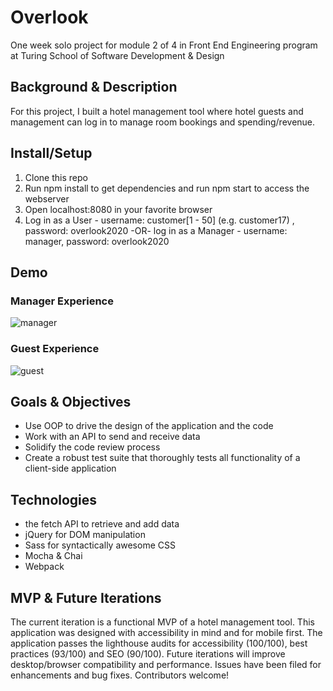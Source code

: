 # Overlook
One week solo project for module 2 of 4 in Front End Engineering program at Turing School of Software Development & Design

## Background & Description
For this project, I built a hotel management tool where hotel guests and management can log in to manage room bookings and spending/revenue.

## Install/Setup
1. Clone this repo
2. Run npm install to get dependencies and run npm start to access the webserver
4. Open localhost:8080 in your favorite browser
5. Log in as a User - username: customer[1 - 50] (e.g. customer17) , password: overlook2020 -OR-
log in as a Manager - username: manager, password: overlook2020

## Demo
### Manager Experience
![manager](https://media.giphy.com/media/QX0h6aEEbLn8CLJ2fd/giphy.gif)
### Guest Experience
![guest](https://media.giphy.com/media/QuV9uBZzx6s90U3YMK/giphy.gif)

## Goals & Objectives
- Use OOP to drive the design of the application and the code
- Work with an API to send and receive data
- Solidify the code review process
- Create a robust test suite that thoroughly tests all functionality of a client-side application

## Technologies
- the fetch API to retrieve and add data
- jQuery for DOM manipulation
- Sass for syntactically awesome CSS
- Mocha & Chai
- Webpack

## MVP & Future Iterations
The current iteration is a functional MVP of a hotel management tool. This application was designed with accessibility in mind and for mobile first. The application passes the lighthouse audits for accessibility (100/100), best practices (93/100) and SEO (90/100). Future iterations will improve desktop/browser compatibility and performance. Issues have been filed for enhancements and bug fixes. Contributors welcome!
